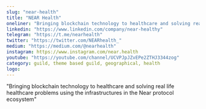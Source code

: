 ```yaml
---
slug: "near-health"
title: "NEAR Health"
oneliner: "Bringing blockchain technology to healthcare and solving real life healthcare problems using the infrastructures in the Near protocol ecosystem"
linkedin: "https://www.linkedin.com/company/near-healthy"
telegram: "https://t.me/nearhealth"
twitter: "https://twitter.com/NEARhealth_"
medium: "https://medium.com/@nearhealth"
instagram: https://www.instagram.com/near.health
youtube: "https://youtube.com/channel/UCVPJpJZvEPe2ZTHJ3344zog"
category: guild, theme based guild, geographical, health
logo: 
---
```


"Bringing blockchain technology to healthcare and solving real life healthcare problems using the infrastructures in the Near protocol ecosystem"
